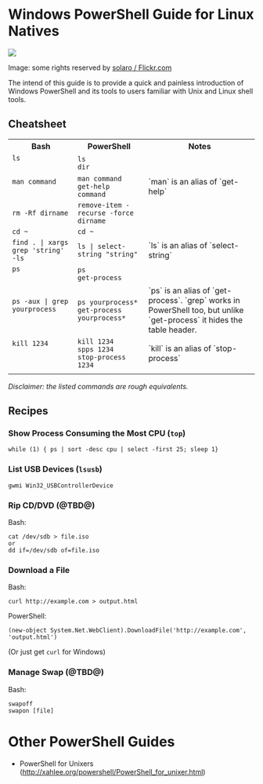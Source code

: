 # Windows PowerShell Guide for Linux Natives

<div>
  <p><img src="https://raw.github.com/jsalonen/technotes/master/windows/powershell/powershell-guide-deco.jpg"></p>
  <p>Image: some rights reserved by <a href="https://secure.flickr.com/photos/solaro/2127576608/sizes/z/in/photostream/">solaro / Flickr.com</a></p>
</div>

The intend of this guide is to provide a quick and painless introduction of Windows PowerShell and its tools to users familiar with Unix and Linux shell tools.

## Cheatsheet

<table>
    <tr>
        <th>Bash</th>
        <th>PowerShell</th>
        <th>Notes</th>
    </tr>
    <tr>
      <td><code>ls</code><br>&nbsp;</td>
      <td><code>ls</code><br><code>dir</code></td>
      <td></td>
    </tr>
    <tr>
      <td><code>man command</code><br>&nbsp;</td>      
      <td><code>man command</code><br><code>get-help command</code></td>
      <td>`man` is an alias of `get-help`</td>
    </tr>
    <tr>
      <td><code>rm -Rf dirname</code></td>
      <td><code>remove-item -recurse -force dirname</code></td>
      <td></td>
    </tr>
    <tr>
      <td><code>cd ~</code></td>
      <td><code>cd ~</code></td>
      <td></td>
    </tr>
    <tr>
      <td><code>find . | xargs grep 'string' -ls</code></td>
      <td><code>ls | select-string "string"</code></td>
      <td>`ls` is an alias of `select-string`</td>
    </tr>
    <tr>
      <td><code>ps</code><br>&nbsp;</td>
      <td><code>ps</code><br><code>get-process</code></td>
      <td></td>
    </tr>
    <tr>
      <td><code>ps -aux | grep yourprocess</code><br>&nbsp;</td>
      <td><code>ps yourprocess*</code><br><code>get-process yourprocess*</code></td>
      <td>`ps` is an alias of `get-process`. `grep` works in PowerShell too, but unlike `get-process` it hides the table header.</td>
    </tr>
    <tr>
      <td><code>kill 1234</code><br>&nbsp;<br>&nbsp;</td>
      <td><code>kill 1234</code><br><code>spps 1234</code><br><code>stop-process 1234</code></td>
      <td>`kill` is an alias of `stop-process`</td>
    </tr>
    <tr>
      <td><code></code></td>
      <td><code></code></td>
      <td></td>
    </tr>
</table>

*Disclaimer: the listed commands are rough equivalents.*

## Recipes

### Show Process Consuming the Most CPU (`top`)

    while (1) { ps | sort -desc cpu | select -first 25; sleep 1}

### List USB Devices (`lsusb`)

    gwmi Win32_USBControllerDevice

### Rip CD/DVD (@TBD@)

Bash:

    cat /dev/sdb > file.iso    
    or
    dd if=/dev/sdb of=file.iso

### Download a File

Bash:
  
    curl http://example.com > output.html

PowerShell:

    (new-object System.Net.WebClient).DownloadFile('http://example.com', 'output.html')

(Or just get `curl` for Windows)

### Manage Swap (@TBD@)

Bash:

    swapoff
    swapon [file]

# Other PowerShell Guides

- PowerShell for Unixers (<http://xahlee.org/powershell/PowerShell_for_unixer.html>)


